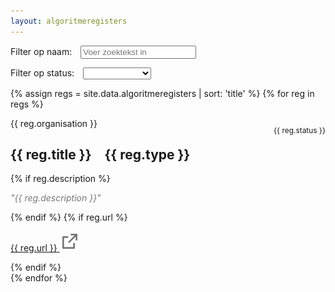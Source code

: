 ```yaml
---
layout: algoritmeregisters
---
```

<div class="search">
    <p>Filter op naam:&emsp;<input type="text" placeholder="Voer zoektekst in" id="filter-general-input"></p>
    <script>
    let filterGeneralInput = document.getElementById("filter-general-input");
    filterGeneralInput.oninput = function (event) {
        document.getElementById("filter-status-select").selectedIndex = 0; //reset other filter
        let str = event.target.value;
        Array.prototype.forEach.call(document.getElementsByClassName("card"), function (el) {
        el.style.display = el.dataset.filterGeneral.toLowerCase().includes(str.toLowerCase()) ?
            "block" :
            "none";
        });
    }
    </script>
    <p>Filter op status:&emsp;<select id="filter-status-select"><option></option><option>in gebruik</option><option>in ontwikkeling</option></select></p>
    <script>
    let filterStatusSelect = document.getElementById("filter-status-select");
    filterStatusSelect.onchange = function (event) {
        document.getElementById("filter-general-input").value = ''; //reset other filter
        let str = event.target.value;
        Array.prototype.forEach.call(document.getElementsByClassName("card"), function (el) {
        el.style.display = el.dataset.filterStatus.toLowerCase().includes(str.toLowerCase()) ?
            "block" :
            "none";
        });
    }
    </script>
</div>

<div class="cards">
    {% assign regs = site.data.algoritmeregisters | sort: 'title' %}
    {% for reg in regs %}
    <div class="card" data-filter-general="{{reg.title}} {{reg.organisation}}" data-filter-status="{{reg.status}}">
    <div style="float:right">
        <p style="font-size:0.85em">{{ reg.status }}</p>
    </div>
    <p style="margin-bottom: 0">{{ reg.organisation }}</p>
    <h2>
        {{ reg.title }}&emsp;<span class="type">{{ reg.type }}</span>
    </h2>
    {% if reg.description %}
    <p style="font-style: italic; color: #777">
        "{{ reg.description }}"
    </p>
    {% endif %}
    {% if reg.url %}
    <p>
        <a target="_blank" href="{{ reg.url }}"
        >{{ reg.url }}&nbsp;<img
            style="vertical-align: baseline"
            src="/img/external-link.svg"
            alt="externe link indicator"
        /></a>
    </p>
    {% endif %}
    </div>
    {% endfor %}
</div>
